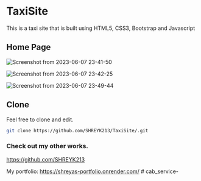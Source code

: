 # TaxiSite

This is a taxi site that is built using HTML5, CSS3, Bootstrap and Javascript

## Home Page
![Screenshot from 2023-06-07 23-41-50](https://github.com/SHREYK213/TaxiSite/assets/98221778/fb403e5c-b5f2-4809-b21e-3d08f901946e)


![Screenshot from 2023-06-07 23-42-25](https://github.com/SHREYK213/TaxiSite/assets/98221778/6eeeade1-7f54-4bf5-b2d4-034fb050814d)


![Screenshot from 2023-06-07 23-49-44](https://github.com/SHREYK213/TaxiSite/assets/98221778/2be90386-5030-496a-8c18-6fb5d7c6e242)


## Clone

Feel free to clone and edit.

```bash
git clone https://github.com/SHREYK213/TaxiSite/.git
```

### Check out my other works.

https://github.com/SHREYK213

My portfolio: https://shreyas-portfolio.onrender.com/
#   c a b _ s e r v i c e -  
 